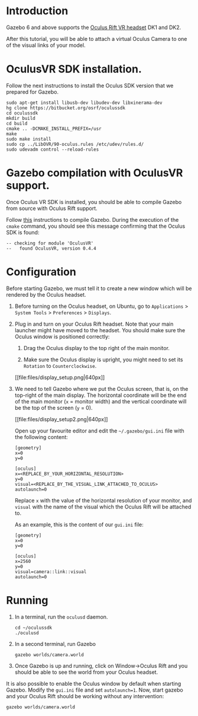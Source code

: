 # Introduction

Gazebo 6 and above supports the [Oculus Rift VR headset](http://www.oculusvr.com/) DK1 and DK2.

After this tutorial, you will be able to attach a virtual Oculus Camera to one of the visual links of your model.

# OculusVR SDK installation.

Follow the next instructions to install the Oculus SDK version that we prepared for Gazebo.

~~~
sudo apt-get install libusb-dev libudev-dev libxinerama-dev
hg clone https://bitbucket.org/osrf/oculussdk
cd oculussdk
mkdir build
cd build
cmake .. -DCMAKE_INSTALL_PREFIX=/usr
make
sudo make install
sudo cp ../LibOVR/90-oculus.rules /etc/udev/rules.d/
sudo udevadm control --reload-rules
~~~

# Gazebo compilation with OculusVR support.

Once Oculus VR SDK is installed, you should be able to compile Gazebo from source with Oculus Rift support.

Follow [this](http://gazebosim.org/tutorials?tut=install_from_source&cat=install) instructions to compile Gazebo. During the execution of the `cmake` command, you should see this message confirming that the Oculus SDK is found:

~~~
-- checking for module 'OculusVR'
--   found OculusVR, version 0.4.4
~~~

# Configuration

Before starting Gazebo, we must tell it to create a new window which will be
rendered by the Oculus headset.

1. Before turning on the Oculus headset, on Ubuntu, go to `Applications` >
`System Tools` > `Preferences` > `Displays`.

1. Plug in and turn on your Oculus Rift headset. Note that your main launcher
might have moved to the headset. You should make sure the Oculus window is
positioned correctly:

    1. Drag the Oculus display to the top right of the main monitor.

    1. Make sure the Oculus display is upright, you might need to set its
       `Rotation` to `Counterclockwise`.

    [[file:files/display_setup.png|640px]]

1. We need to tell Gazebo where we put the Oculus screen, that is, on the
top-right of the main display. The horizontal coordinate will be the end of
the main monitor (`x` = monitor width) and the vertical coordinate will be the
top of the screen (`y` = 0).

    [[file:files/display_setup2.png|640px]]

    Open up your favourite editor and edit the `~/.gazebo/gui.ini` file with
    the following content:

    ~~~
    [geometry]
    x=0
    y=0

    [oculus]
    x=<REPLACE_BY_YOUR_HORIZONTAL_RESOLUTION>
    y=0
    visual=<REPLACE_BY_THE_VISUAL_LINK_ATTACHED_TO_OCULUS>
    autolaunch=0
    ~~~

    Replace `x` with the value of the horizontal resolution of your monitor,
    and `visual` with the name of the visual which the Oculus Rift will be
    attached to.

    As an example, this is the content of our `gui.ini` file:

    ~~~
    [geometry]
    x=0
    y=0

    [oculus]
    x=2560
    y=0
    visual=camera::link::visual
    autolaunch=0
    ~~~

# Running

1. In a terminal, run the `oculusd` daemon.

    ~~~
    cd ~/oculussdk
    ./oculusd
    ~~~

1. In a second terminal, run Gazebo

    ~~~
    gazebo worlds/camera.world
    ~~~

1. Once Gazebo is up and running, click on Window->Oculus Rift and you should be able to see the world from your Oculus headset.

It is also possible to enable the Oculus window by default when starting Gazebo. Modify the `gui.ini` file and set `autolaunch=1`. Now, start gazebo and your Oculus Rift should be working without any intervention:

~~~
gazebo worlds/camera.world
~~~
